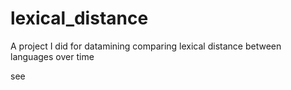 # lexical_distance
A project I did for datamining comparing lexical distance between languages over time

see 
